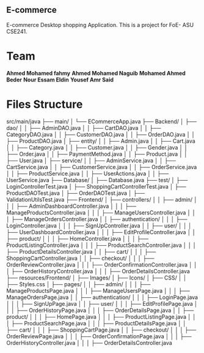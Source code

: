 ## E-commerce
E-commerce Desktop shopping Application.
This is a project for FoE- ASU CSE241.



# Team
**Ahmed Mohamed fahmy**
**Ahmed Mohamed Naguib**
**Mohamed Ahmed Beder**
**Nour Essam Eldin**
**Yousef Amr Said**

# Files Structure

src/main/java 
├── main/ 
│ └── ECommerceApp.java 
├── Backend/ 
│ ├── dao/ 
│ │ ├── AdminDAO.java 
│ │ ├── CartDAO.java 
│ │ ├── CategoryDAO.java 
│ │ ├── CustomerDAO.java 
│ │ ├── OrderDAO.java 
│ │ ├── ProductDAO.java 
│ ├── entity/ 
│ │ ├── Admin.java 
│ │ ├── Cart.java 
│ │ ├── Category.java 
│ │ ├── Customer.java 
│ │ ├── Gender.java 
│ │ ├── Order.java 
│ │ ├── PaymentMethod.java 
│ │ ├── Product.java 
│ │ ├── User.java 
│ ├── service/ 
│ │ ├── AdminService.java 
│ │ ├── CartService.java 
│ │ ├── CustomerService.java 
│ │ ├── OrderService.java 
│ │ ├── ProductService.java 
│ │ ├── UserActions.java 
│ │ ├── UserService.java 
├── Database/ 
│ ├── Database.java 
├── test/ 
│ ├── LoginControllerTest.java 
│ ├── ShoppingCartControllerTest.java 
│ ├── ProductDAOTest.java 
│ ├── OrderDAOTest.java 
│ ├── ValidationUtilsTest.java
├── Frontend/ 
│ ├── controllers/ 
│ │ ├── admin/ 
│ │ │ ├── AdminDashboardController.java 
│ │ │ ├── ManageProductsController.java 
│ │ │ ├── ManageUsersController.java 
│ │ │ ├── ManageOrdersController.java 
│ │ ├── authentication/ 
│ │ │ ├── LoginController.java 
│ │ │ ├── SignUpController.java 
│ │ ├── user/ 
│ │ │ ├── UserDashboardController.java 
│ │ │ ├── EditProfileController.java 
│ │ ├── product/ 
│ │ │ ├── HomeController.java 
│ │ │ ├── ProductListingController.java 
│ │ │ ├── ProductSearchController.java 
│ │ │ ├── ProductDetailsController.java 
│ │ ├── cart/ 
│ │ │ ├── ShoppingCartController.java 
│ │ ├── checkout/ 
│ │ │ ├── OrderReviewController.java 
│ │ │ ├── OrderConfirmationController.java 
│ │ │ ├── OrderHistoryController.java 
│ │ │ ├── OrderDetailsController.java 
├── resources/Frontend/ 
│ ├── Images/ 
│ ├── Icons/ 
│ ├── CSS/ 
│ │ ├── Styles.css
│ ├── pages/ 
│ │ ├── admin/ 
│ │ │ ├── ManageProductsPage.java 
│ │ │ ├── ManageUsersPage.java 
│ │ │ ├── ManageOrdersPage.java 
│ │ ├── authentication/ 
│ │ │ ├── LoginPage.java 
│ │ │ ├── SignUpPage.java 
│ │ ├── user/ 
│ │ │ ├── EditProfilePage.java 
│ │ │ ├── OrderHistoryPage.java 
│ │ │ ├── OrderDetailsPage.java 
│ │ ├── product/ 
│ │ │ ├── HomePage.java 
│ │ │ ├── ProductListingPage.java 
│ │ │ ├── ProductSearchPage.java 
│ │ │ ├── ProductDetailsPage.java 
│ │ ├── cart/ 
│ │ │ ├── ShoppingCartPage.java 
│ │ ├── checkout/ 
│ │ │ ├── OrderReviewPage.java 
│ │ │ ├── OrderConfirmationPage.java 
│ │ │ ├── OrderHistoryController.java 
│ │ │ ├── OrderDetailsController.java 
